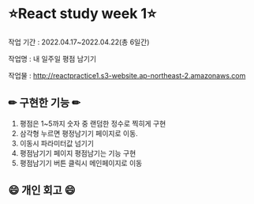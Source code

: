 # ⭐React study week 1⭐
작업 기간 : 2022.04.17~2022.04.22(총 6일간)

작업명 : 내 일주일 평점 남기기

작업물 : http://reactpractice1.s3-website.ap-northeast-2.amazonaws.com

## ✏ 구현한 기능 ✏
1. 평점은 1~5까지 숫자 중 랜덤한 정수로 찍히게 구현
2. 삼각형 누르면 평정남기기 페이지로 이동.
3. 이동시 파라미터값 넘기기
4. 평점남기기 페이지 평점남기는 기능 구현
5. 평점남기기 버튼 클릭시 메인페이지로 이동

## 😄 개인 회고 😄
